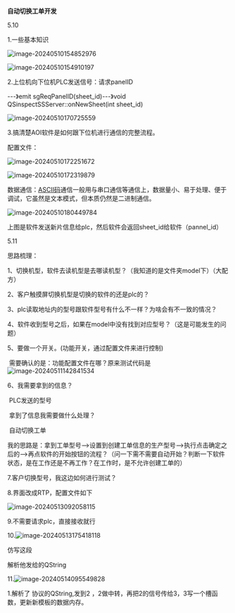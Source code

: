 **自动切换工单开发**



5.10

1.一些基本知识

![image-20240510154852976](E:/work/typora_220391/files/image-20240510154852976.png)

![image-20240510154910197](E:/work/typora_220391/files/image-20240510154910197.png)



2.上位机向下位机PLC发送信号：请求panelID

---》emit sgReqPanelID(sheet_id)---》void QSinspectSSServer::onNewSheet(int sheet_id)

![image-20240510170725559](E:/work/typora_220391/files/image-20240510170725559.png)



3.搞清楚AOI软件是如何跟下位机进行通信的完整流程。

配置文件：

![image-20240510172251672](E:/work/typora_220391/files/image-20240510172251672.png)

![image-20240510172319879](E:/work/typora_220391/files/image-20240510172319879.png)

数据通信：[ASCII码](https://so.csdn.net/so/search?q=ASCII码&spm=1001.2101.3001.7020)通信一般用与串口通信等通信上，数据量小、易于处理、便于调试，它虽然是文本模式，但本质仍然是二进制通信。

![image-20240510180449784](E:/work/typora_220391/files/image-20240510180449784.png)

上图是软件发送新片信息给plc，然后软件会返回sheet_id给软件（pannel_id）



5.11

思路梳理：

1、切换机型，软件去读机型是去哪读机型？（我知道的是文件夹model下）（大配方）

2、客户触摸屏切换机型是切换的软件的还是plc的？

3、plc读取地址内的型号跟软件型号有什么不一样？为啥会有不一致的情况？

4、软件收到型号之后，如果在model中没有找到对应型号？（这是可能发生的问题）

5、要做一个开关。(功能开关，通过配置文件来进行控制)

​	需要确认的是：功能配置文件在哪？原来测试代码是![image-20240511142841534](E:/work/typora_220391/files/image-20240511142841534.png)

6、我需要拿到的信息？

​	PLC发送的型号

​	拿到了信息我需要做什么处理？

​	自动切换工单

​	我的思路是：拿到工单型号-->设置到创建工单信息的生产型号-->执行点击确定之后的-->再点软件的开始按钮的流程？（问一下需不需要自动开始？判断一下软件状态，是在工作还是不再工作？在工作时，是不允许创建工单的）

7.客户切换型号，我这边如何进行测试？

8.界面改成RTP，配置文件如下

![image-20240513092058115](E:/work/typora_220391/files/image-20240513092058115.png)

9.不需要请求plc，直接接收就行

10.![image-20240513175418118](E:/work/typora_220391/files/image-20240513175418118.png)

仿写这段

解析他发给的QString



11.![image-20240514095549828](E:/work/typora_220391/files/image-20240514095549828.png)

1.解析了 协议的QString,发到2 ，2做中转，再把2的信号传给3，3写一个槽函数，更新新模板的数据内存。
